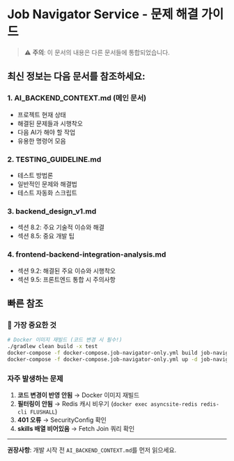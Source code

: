 # Job Navigator Service - 문제 해결 가이드

> ⚠️ **주의**: 이 문서의 내용은 다른 문서들에 통합되었습니다.

## 최신 정보는 다음 문서를 참조하세요:

### 1. **AI_BACKEND_CONTEXT.md** (메인 문서)
- 프로젝트 현재 상태
- 해결된 문제들과 시행착오
- 다음 AI가 해야 할 작업
- 유용한 명령어 모음

### 2. **TESTING_GUIDELINE.md**
- 테스트 방법론
- 일반적인 문제와 해결법
- 테스트 자동화 스크립트

### 3. **backend_design_v1.md**
- 섹션 8.2: 주요 기술적 이슈와 해결
- 섹션 8.5: 중요 개발 팁

### 4. **frontend-backend-integration-analysis.md**
- 섹션 9.2: 해결된 주요 이슈와 시행착오
- 섹션 9.5: 프론트엔드 통합 시 주의사항

## 빠른 참조

### 🚨 가장 중요한 것
```bash
# Docker 이미지 재빌드 (코드 변경 시 필수!)
./gradlew clean build -x test
docker-compose -f docker-compose.job-navigator-only.yml build job-navigator-service
docker-compose -f docker-compose.job-navigator-only.yml up -d job-navigator-service
```

### 자주 발생하는 문제
1. **코드 변경이 반영 안됨** → Docker 이미지 재빌드
2. **필터링이 안됨** → Redis 캐시 비우기 (`docker exec asyncsite-redis redis-cli FLUSHALL`)
3. **401 오류** → SecurityConfig 확인
4. **skills 배열 비어있음** → Fetch Join 쿼리 확인

---

**권장사항**: 개발 시작 전 `AI_BACKEND_CONTEXT.md`를 먼저 읽으세요.
